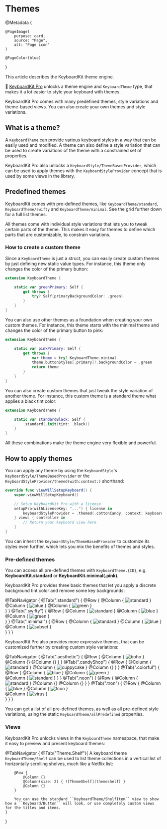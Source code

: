 # Themes

@Metadata {

    @PageImage(
        purpose: card,
        source: "Page",
        alt: "Page icon"
    )

    @PageColor(blue)
}

This article describes the KeyboardKit theme engine.

👑 [KeyboardKit Pro][Pro] unlocks a theme engine and ``KeyboardTheme`` type, that makes it a lot easier to style your keyboard with themes. 

KeyboardKit Pro comes with many predefined themes, style variations and theme-based views. You can also create your own themes and style variations.

[Pro]: https://github.com/KeyboardKit/KeyboardKitPro


## What is a theme?

A ``KeyboardTheme`` can provide various keyboard styles in a way that can be easily used and modified. A theme can also define a style variation that can be used to create variations of the theme with a constrained set of properties.

KeyboardKit Pro also unlocks a ``KeyboardStyle/ThemeBasedProvider``, which can be used to apply themes with the ``KeyboardStyleProvider`` concept that is used by some views in the library.


## Predefined themes

KeyboardKit comes with pre-defined themes, like ``KeyboardTheme/standard``, ``KeyboardTheme/swifty`` and ``KeyboardTheme/minimal``. See the grid further down for a full list themes.

All themes come with individual style variations that lets you to tweak certain parts of the theme. This makes it easy for themes to define which parts that are customizable, to constrain variations.


### How to create a custom theme

Since a ``KeyboardTheme`` is just a struct, you can easily create custom themes by just defining new static value types. For instance, this theme only changes the color of the primary button:

```swift
extension KeyboardTheme {

    static var greenPrimary: Self {
        get throws {
            try? Self(primaryBackgroundColor: .green)
        }
    }
}
```

You can also use other themes as a foundation when creating your own custom themes. For instance, this theme starts with the minimal theme and changes the color of the primary button to pink:

```swift
extension KeyboardTheme {

    static var pinkPrimary: Self {
        get throws {
            var theme = try? KeyboardTheme.minimal
            theme.buttonStyles[.primary]?.backgroundColor = .green
            return theme
        }
    }
}
```

You can also create custom themes that just tweak the style variation of another theme. For instance, this custom theme is a standard theme what applies a black tint color:

```swift
extension KeyboardTheme {

    static var standardBlack: Self {
        .standard(.init(tint: .black))
    }
}
```

All these combinations make the theme engine very flexible and powerful.



## How to apply themes

You can apply any theme by using the ``KeyboardStyle``'s ``KeyboardStyle/ThemeBasedProvider`` or the ``KeyboardStyleProvider/themed(with:context:)`` shorthand:

```swift
override func viewWillSetupKeyboard() {
    super.viewWillSetupKeyboard()

    // Setup KeyboardKit Pro with a license
    setupPro(withLicenseKey: "...") { license in
        keyboardStyleProvider = .themed(.cottonCandy, context: keyboardContext)
    } view: { controller in
        // Return your keyboard view here
    }
}
```

You can inherit the ``KeyboardStyle/ThemeBasedProvider`` to customize its styles even further, which lets you mix the benefits of themes and styles.


### Pre-defined themes

You can access all pre-defined themes with `KeyboardTheme.{ID}`, e.g. **KeyboardKit.standard** or **KeyboardKit.minimal(.pink)**. 

KeyboardKit Pro provides three basic themes that let you apply a discrete background tint color and remove some key backgrounds:

@TabNavigator {
    @Tab(".standard") {
        @Row {
            @Column { 
                ![standard](standard) 
            }
            @Column { 
                ![blue](standard-blue) 
            }
            @Column { 
                ![green](standard-green) 
            }   
        }
    }
    @Tab(".swifty") {
        @Row {
            @Column { 
                ![standard](swifty) 
            }
            @Column { 
                ![blue](swifty-blue) 
            }
            @Column { 
                ![green](swifty-green) 
            }   
        }
    }
    @Tab(".minimal") {
        @Row {
            @Column { 
                ![standard](minimal) 
            }
            @Column { 
                ![blue](minimal-blue) 
            }
            @Column { 
                ![subset](minimal-sunset) 
            }   
        }
    }
}

KeyboardKit Pro also provides more expressive themes, that can be customized further by creating custom style variations:

@TabNavigator {
    @Tab(".aesthetic") {
        @Row {
            @Column { 
                ![boho](aesthetic-boho) 
            }
            @Column {}
            @Column {}
        }
    }
    @Tab(".candyShop") {
        @Row {
            @Column { 
                ![standard](candyshop) 
            }
            @Column { 
                ![cuppycake](candyshop-cuppycake) 
            }
            @Column {}
        }
    }
    @Tab(".colorful") {
        @Row {
            @Column { 
                ![blue](colorful-blue) 
            }
            @Column { 
                ![green](colorful-green) 
            }   
            @Column { 
                ![standard](colorful-orange) 
            }
        }
    }
    @Tab(".neon") {
        @Row {
            @Column { 
                ![standard](neon) 
            }
            @Column {}
            @Column {}
        }
    }
    @Tab(".tron") {
        @Row {
            @Column { 
                ![blue](tron) 
            }
            @Column { 
                ![fcon](tron-fcon) 
            }   
            @Column { 
                ![virus](tron-virus) 
            }   
        }
    }
}

You can get a list of all pre-defined themes, as well as all pre-defined style variations, using the static ``KeyboardTheme/allPredefined`` properties.


### Views

KeyboardKit Pro unlocks views in the ``KeyboardTheme`` namespace, that make it easy to preview and present keyboard themes:

@TabNavigator {
    @Tab("Theme.Shelf"){
        A keyboard theme ``KeyboardTheme/Shelf`` can be used to list theme collections in a vertical list of horizontally scrolling shelves, much like a Netflix list:
        
        @Row {
            @Column {}
            @Column(size: 2) { ![ThemeShelf](themeshelf) }
            @Column {}
        }
        
        You can use the standard ``KeyboardTheme/ShelfItem`` view to show how a ``Keyboard/Button`` will look, or use completely custom views for the titles and items.
    }
}
